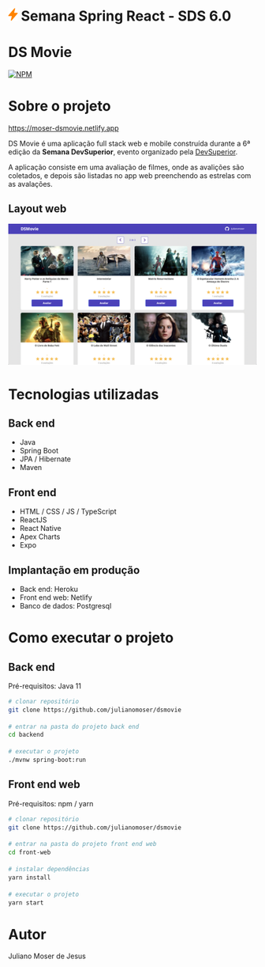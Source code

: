 # ![DevSuperior logo](https://raw.githubusercontent.com/devsuperior/bds-assets/main/ds/devsuperior-logo-small.png) Semana Spring React - SDS 6.0

# DS Movie
[![NPM](https://img.shields.io/npm/l/react)](https://github.com/julianomoser/dsmovie/blob/main/LICENSE) 

# Sobre o projeto

https://moser-dsmovie.netlify.app

DS Movie é uma aplicação full stack web e mobile construída durante a 6ª edição da **Semana DevSuperior**, evento organizado pela [DevSuperior](https://devsuperior.com "Site da DevSuperior").

A aplicação consiste em uma avaliação de filmes, onde as avalições são coletados, e depois são listadas no app web preenchendo as estrelas com as avalações.

## Layout web
![Mobile 1](https://github.com/julianomoser/assets/blob/main/raw/main/sds3/DSMovie.png)

# Tecnologias utilizadas
## Back end
- Java
- Spring Boot
- JPA / Hibernate
- Maven
## Front end
- HTML / CSS / JS / TypeScript
- ReactJS
- React Native
- Apex Charts
- Expo
## Implantação em produção
- Back end: Heroku
- Front end web: Netlify
- Banco de dados: Postgresql

# Como executar o projeto

## Back end
Pré-requisitos: Java 11

```bash
# clonar repositório
git clone https://github.com/julianomoser/dsmovie

# entrar na pasta do projeto back end
cd backend

# executar o projeto
./mvnw spring-boot:run
```

## Front end web
Pré-requisitos: npm / yarn

```bash
# clonar repositório
git clone https://github.com/julianomoser/dsmovie

# entrar na pasta do projeto front end web
cd front-web

# instalar dependências
yarn install

# executar o projeto
yarn start
```

# Autor

Juliano Moser de Jesus
